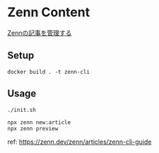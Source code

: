# Zenn Content

[Zennの記事を管理する](https://zenn.dev/zenn/articles/connect-to-github)

## Setup
```
docker build . -t zenn-cli
```

## Usage
```
./init.sh
```

```
npx zenn new:article
npx zenn preview
```
ref: https://zenn.dev/zenn/articles/zenn-cli-guide
